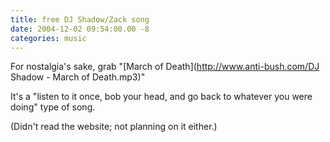 ```yaml
---
title: free DJ Shadow/Zack song
date: 2004-12-02 09:54:00.00 -8
categories: music
---
```

For nostalgia's sake, grab "[March of Death](http://www.anti-bush.com/DJ Shadow - March of Death.mp3)"

It's a "listen to it once, bob your head, and go back to whatever you were doing" type of song.

(Didn't read the website; not planning on it either.)
